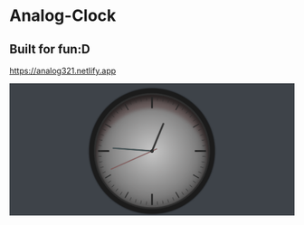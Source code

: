 # Analog-Clock

<p align="center">
  <h2>Built for fun:D</h2>
  <a href="https://analog321.netlify.app">https://analog321.netlify.app</a>
</p>

![Clock](/Clock.png)

